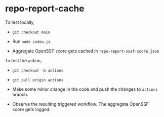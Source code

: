 # repo-report-cache

To test locally, 

* `git checkout main`

* Run `node index.js`

* Aggregate OpenSSF score gets cached in `repo-report-ossf-score.json`

To test the action, 

* `git checkout -b actions`

* `git pull origin actions`
* Make some minor change in the code and push the changes to `actions` branch. 
* Observe the resulting triggered workflow. The aggregate OpenSSF score gets logged.


